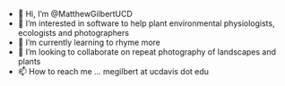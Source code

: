- 👋 Hi, I’m @MatthewGilbertUCD
- 👀 I’m interested in software to help plant environmental physiologists, ecologists and photographers
- 🌱 I’m currently learning to rhyme more
- 💞️ I’m looking to collaborate on repeat photography of landscapes and plants
- 📫 How to reach me ... megilbert at ucdavis dot edu

<!---
MatthewGilbertUCD/MatthewGilbertUCD is a ✨ special ✨ repository because its `README.md` (this file) appears on your GitHub profile.
You can click the Preview link to take a look at your changes.
--->
